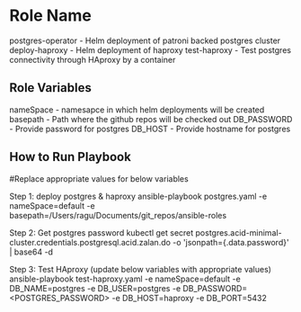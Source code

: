 Role Name
=========

postgres-operator - Helm deployment of patroni backed postgres cluster
deploy-haproxy - Helm deployment of haproxy 
test-haproxy - Test postgres connectivity through HAproxy by a container

Role Variables
----------------
nameSpace - namesapce in which helm deployments will be created
basepath  - Path where the github repos will be checked out
DB_PASSWORD - Provide password for postgres
DB_HOST - Provide hostname for postgres


How to Run Playbook
----------------
#Replace appropriate values for below variables

Step 1: deploy postgres & haproxy
ansible-playbook postgres.yaml -e nameSpace=default -e basepath=/Users/ragu/Documents/git_repos/ansible-roles

Step 2: Get postgres password
kubectl get secret postgres.acid-minimal-cluster.credentials.postgresql.acid.zalan.do -o 'jsonpath={.data.password}' | base64 -d

Step 3: Test HAproxy (update below variables with appropriate values)
ansible-playbook test-haproxy.yaml -e nameSpace=default -e DB_NAME=postgres -e DB_USER=postgres -e DB_PASSWORD=<POSTGRES_PASSWORD> -e DB_HOST=haproxy -e DB_PORT=5432





